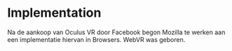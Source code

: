 # Implementation

Na de aankoop van Oculus VR door Facebook begon Mozilla te werken aan een implementatie hiervan in Browsers. WebVR was geboren.